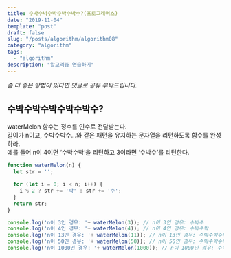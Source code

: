 ```yaml
---
title: 수박수박수박수박수박수?(프로그래머스)
date: "2019-11-04"
template: "post"
draft: false
slug: "/posts/algorithm/algorithm08"
category: "algorithm"
tags:
  - "algorithm"
description: "알고리즘 연습하기"
---
```

<span class="notice">
  <em>좀 더 좋은 방법이 있다면 댓글로 공유 부탁드립니다.</em>
</span>

## 수박수박수박수박수박수?
waterMelon 함수는 정수를 인수로 전달받는다.<br>
길이가 n이고, 수박수박수…와 같은 패턴을 유지하는 문자열을 리턴하도록 함수를 완성하라.<br>
예를 들어 n이 4이면 ‘수박수박’을 리턴하고 3이라면 ‘수박수’를 리턴한다.

``` javascript
function waterMelon(n) {
  let str = '';

  for (let i = 0; i < n; i++) {
    i % 2 ? str += '박' : str += '수';
  }
  return str;
}

console.log('n이 3인 경우: '+ waterMelon(3)); // n이 3인 경우: 수박수
console.log('n이 4인 경우: '+ waterMelon(4)); // n이 4인 경우: 수박수박
console.log('n이 13인 경우: '+ waterMelon(11)); // n이 13인 경우: 수박수박수박수박수박수
console.log('n이 50인 경우: '+ waterMelon(50)); // n이 50인 경우: 수박수박수박수박수박수박수박수박수박수박수박수박수박수박수박수박수박수박수박수박수박수박수박수박수박
console.log('n이 1000인 경우: '+ waterMelon(1000)); // n이 1000인 경우: 수박수박수박수박수박수박수박수박수박수박수박수박수박수박수박수박수박수박수박수박수박수박수박수박수박수박수박수박수박수박수박수박수박수박수박수박수박 ......
```

<br>
<br>
<br>
<br>
<br>